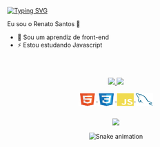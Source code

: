
[![Typing SVG](https://readme-typing-svg.herokuapp.com/?color=4b0082&size=35&center=true&vCenter=true&width=1000&lines=OLÁ,+SEJA+BEM+VINDO!+:%29)](https://git.io/typing-svg)

Eu sou o Renato Santos 👋

- 🔭 Sou um aprendiz de front-end
- ⚡ Estou estudando Javascript


<br><br>
<div align="center">
  <a href="https://github.com/RenatoSantos-infor">
  <img height="180em" src="https://github-readme-stats.vercel.app/api?username=RenatoSantos-infor&show_icons=true&theme=dracula&include_all_commits=true&count_private=true"/>
  <img height="180em" src="https://github-readme-stats.vercel.app/api/top-langs/?username=RenatoSantos-infor&layout=compact&langs_count=7&theme=dracula"/>
</div>
<div align="center"><br>  
  <img align="center" alt="Infor-HTML" height="30" width="40" src="https://raw.githubusercontent.com/devicons/devicon/master/icons/html5/html5-original.svg">
  <img align="center" alt="Infor-CSS" height="30" width="40" src="https://raw.githubusercontent.com/devicons/devicon/master/icons/css3/css3-original.svg">
  <img align="center" alt="Infor-Js" height="30" width="40" src="https://raw.githubusercontent.com/devicons/devicon/master/icons/javascript/javascript-plain.svg">
  <img align="center" alt="Infor-Python" height="30" width="40" src="https://raw.githubusercontent.com/devicons/devicon/master/icons/mysql/mysql-original.svg">  
</div>
  
  ##
 
<div align="center">  
  <a href="https://www.linkedin.com/in/renato-santos-406a9121" target="_blank"><img src="https://img.shields.io/badge/-LinkedIn-%230077B5?style=for-the-badge&logo=linkedin&logoColor=white" target="_blank"></a> 
 
  ![Snake animation](https://github.com/RenatoSantos-infor/RenatoSantos-infor/blob/output/github-contribution-grid-snake.svg)
 
</div>

